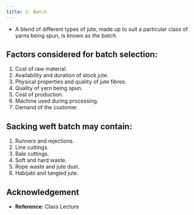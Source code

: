 ```yaml
---
title: 2. Batch
---
```


- A blend of different types of jute, made up to suit a particular class of yarns being spun, is known as _the batch._

## Factors considered for batch selection:

1. Cost of raw material.
2. Availability and duration of stock jute.
3. Physical properties and quality of jute fibres.
4. Quality of yarn being spun.
5. Cost of production.
6. Machine used during processing.
7. Demand of the customer.

## Sacking weft batch may contain:

1. Runners and rejections.
2. Line cuttings.
3. Bale cuttings.
4. Soft and hard waste.
5. Rope waste and jute dust.
6. Habijabi and tangled jute.

## Acknowledgement

- **Reference:** Class Lecture
